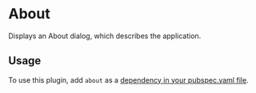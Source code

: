 # About

Displays an About dialog, which describes the application.

## Usage

To use this plugin, add `about` as a [dependency in your pubspec.yaml file](#-installing-tab-).
